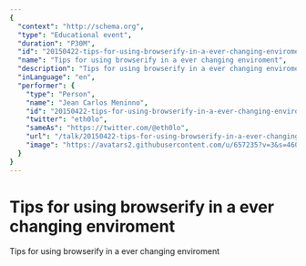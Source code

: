```yaml
---
{
  "context": "http://schema.org",
  "type": "Educational event",
  "duration": "P30M",
  "id": "20150422-tips-for-using-browserify-in-a-ever-changing-enviroment",
  "name": "Tips for using browserify in a ever changing enviroment",
  "description": "Tips for using browserify in a ever changing enviroment",
  "inLanguage": "en",
  "performer": {
    "type": "Person",
    "name": "Jean Carlos Meninno",
    "id": "20150422-tips-for-using-browserify-in-a-ever-changing-enviroment",
    "twitter": "eth0lo",
    "sameAs": "https://twitter.com/@eth0lo",
    "url": "/talk/20150422-tips-for-using-browserify-in-a-ever-changing-enviroment.html",
    "image": "https://avatars2.githubusercontent.com/u/657235?v=3&s=460"
  }
}
---
```

# Tips for using browserify in a ever changing enviroment

Tips for using browserify in a ever changing enviroment